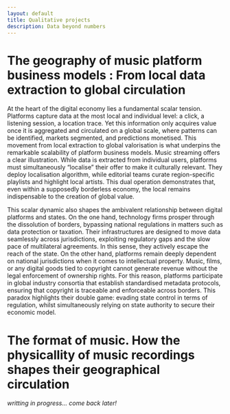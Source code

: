 ```yaml
---
layout: default
title: Qualitative projects
description: Data beyond numbers
---
```


# The geography of music platform business models : From local data extraction to global circulation

At the heart of the digital economy lies a fundamental scalar tension. Platforms capture data at the most local and individual level: a click, a listening session, a location trace. Yet this information only acquires value once it is aggregated and circulated on a global scale, where patterns can be identified, markets segmented, and predictions monetised. This movement from local extraction to global valorisation is what underpins the remarkable scalability of platform business models. Music streaming offers a clear illustration. While data is extracted from individual users, platforms must simultaneously “localise” their offer to make it culturally relevant. They deploy localisation algorithm, while editorial teams curate region-specific playlists and highlight local artists. This dual operation demonstrates that, even within a supposedly borderless economy, the local remains indispensable to the creation of global value.

This scalar dynamic also shapes the ambivalent relationship between digital platforms and states. On the one hand, technology firms prosper through the dissolution of borders, bypassing national regulations in matters such as data protection or taxation. Their infrastructures are designed to move data seamlessly across jurisdictions, exploiting regulatory gaps and the slow pace of multilateral agreements. In this sense, they actively escape the reach of the state. On the other hand, platforms remain deeply dependent on national jurisdictions when it comes to intellectual property. Music, films, or any digital goods tied to copyright cannot generate revenue without the legal enforcement of ownership rights. For this reason, platforms participate in global industry consortia that establish standardised metadata protocols, ensuring that copyright is traceable and enforceable across borders. This paradox highlights their double game: evading state control in terms of regulation, whilst simultaneously relying on state authority to secure their economic model.

# The format of music. How the physicallity of music recordings shapes their geographical circulation

*writting in progress... come back later!*
